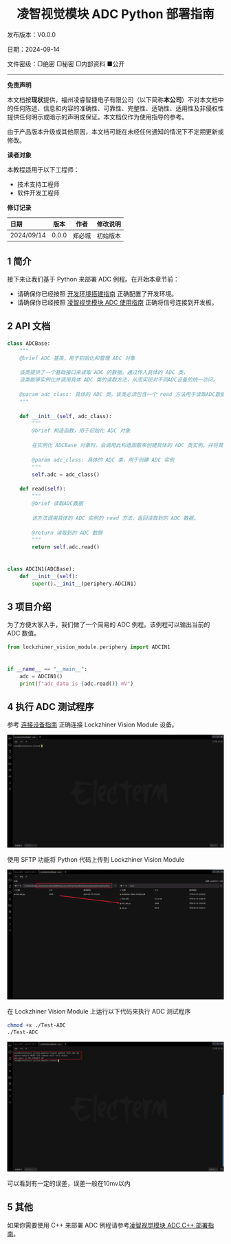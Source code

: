 <h1 align="center">凌智视觉模块 ADC Python 部署指南</h1>

发布版本：V0.0.0

日期：2024-09-14

文件密级：□绝密 □秘密 □内部资料 ■公开  

---

**免责声明**  

本文档按**现状**提供，福州凌睿智捷电子有限公司（以下简称**本公司**）不对本文档中的任何陈述、信息和内容的准确性、可靠性、完整性、适销性、适用性及非侵权性提供任何明示或暗示的声明或保证。本文档仅作为使用指导的参考。  

由于产品版本升级或其他原因，本文档可能在未经任何通知的情况下不定期更新或修改。  

**读者对象**  

本教程适用于以下工程师：  

- 技术支持工程师  
- 软件开发工程师  

**修订记录**  

| **日期**   | **版本** | **作者** | **修改说明** |
| :--------- | -------- | -------- | ------------ |
| 2024/09/14 | 0.0.0    | 郑必城     | 初始版本     |

## 1 简介

接下来让我们基于 Python 来部署 ADC 例程。在开始本章节前：

- 请确保你已经按照 [开发环境搭建指南](../../../../docs/introductory_tutorial/python_development_environment.md) 正确配置了开发环境。
- 请确保你已经按照 [凌智视觉模块 ADC 使用指南](../README.md) 正确将信号连接到开发板。

## 2 API 文档

```python
class ADCBase:
    """
    @brief ADC 基类，用于初始化和管理 ADC 对象

    该类提供了一个基础接口来读取 ADC 的数据。通过传入具体的 ADC 类，
    该类能够实例化并调用具体 ADC 类的读取方法，从而实现对不同ADC设备的统一访问。

    @param adc_class: 具体的 ADC 类，该类必须包含一个 read 方法用于读取ADC数据
    """

    def __init__(self, adc_class):
        """
        @brief 构造函数，用于初始化 ADC 对象

        在实例化 ADCBase 对象时，会调用此构造函数来创建具体的 ADC 类实例，并将其保存在成员变量 self.adc 中。

        @param adc_class: 具体的 ADC 类，用于创建 ADC 实例
        """
        self.adc = adc_class()

    def read(self):
        """
        @brief 读取ADC数据

        该方法调用具体的 ADC 实例的 read 方法，返回读取到的 ADC 数据。

        @return 读取到的 ADC 数据
        """
        return self.adc.read()


class ADCIN1(ADCBase):
    def __init__(self):
        super().__init__(periphery.ADCIN1)
```

## 3 项目介绍

为了方便大家入手，我们做了一个简易的 ADC 例程。该例程可以输出当前的 ADC 数值。

```python
from lockzhiner_vision_module.periphery import ADCIN1


if __name__ == "__main__":
    adc = ADCIN1()
    print(f"adc_data is {adc.read()} mV")
```

## 4 执行 ADC 测试程序

参考 [连接设备指南](../../../../docs/introductory_tutorial/connect_device_using_ssh.md) 正确连接 Lockzhiner Vision Module 设备。

![](../../../../docs/introductory_tutorial/images/connect_device_using_ssh/ssh_success.png)

使用 SFTP 功能将 Python 代码上传到 Lockzhiner Vision Module

![](images/sftp.png)

在 Lockzhiner Vision Module 上运行以下代码来执行 ADC 测试程序

```bash
chmod +x ./Test-ADC
./Test-ADC
```

![](images/result.png)

可以看到有一定的误差，误差一般在10mv以内

## 5 其他

如果你需要使用 C++ 来部署 ADC 例程请参考[凌智视觉模块 ADC C++ 部署指南](../cpp/README.md)。